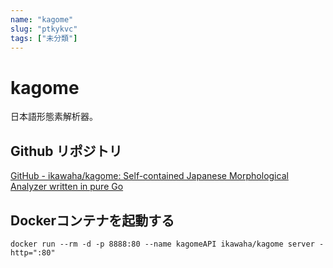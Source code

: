 ```yaml
---
name: "kagome"
slug: "ptkykvc"
tags: ["未分類"]
---
```


# kagome

日本語形態素解析器。


## Github リポジトリ

[GitHub - ikawaha/kagome: Self-contained Japanese Morphological Analyzer written in pure Go](https://github.com/ikawaha/kagome)


## Dockerコンテナを起動する

```
docker run --rm -d -p 8888:80 --name kagomeAPI ikawaha/kagome server -http=":80"
```

